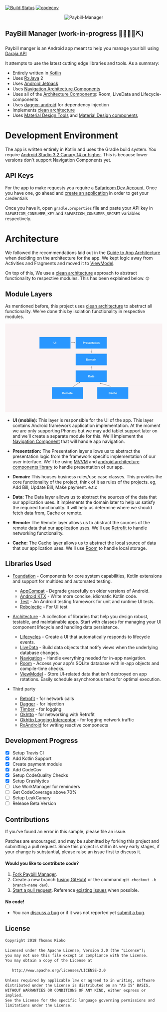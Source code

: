 [![Build Status](https://travis-ci.org/kioko/paybill-manager.svg?branch=feature/clean-architecture-implementation)](https://travis-ci.org/kioko/paybill-manager)
[![codecov](https://codecov.io/gh/kioko/paybill-manager/branch/feature/clean-architecture-implementation/graph/badge.svg)](https://codecov.io/gh/kioko/paybill-manager)

<p align="center">
  <img src="https://github.com/kioko/paybill-manager/blob/master/app/src/main/ic_launcher_web.png?raw=true" alt="Paybill-Manager"/>
</p>


PayBill Manager (work-in-progress 👷🔧️👷‍♀️⛏)
-------------------
Paybill manger is an Android app meant to help you manage your bill using [Daraja API](https://developer.safaricom.co.ke/docs)

It attempts to use the latest cutting edge libraries and tools. As a summary:

 * Entirely written in [Kotlin](https://kotlinlang.org/)
 * Uses [RxJava](https://github.com/ReactiveX/RxJava) 2
 * Uses [Android Jetpack](https://developer.android.com/jetpack/)
 * Uses [Navigation Architecture Components](https://developer.android.com/topic/libraries/architecture/navigation/)
 * Uses all of the [Architecture Components](https://developer.android.com/topic/libraries/architecture/): Room, LiveData and Lifecycle-components
 * Uses [dagger-android](https://google.github.io/dagger/android.html) for dependency injection
 * Implements [clean architecture](https://github.com/android10/Android-CleanArchitecture)
 * Uses [Material Design Tools](https://material.io/tools/) and [Material Design components](https://material.io/develop/android/)
  
 
 
# Development Environment

The app is written entirely in Kotlin and uses the Gradle build system. You require [Android Studio 3.2 Canary 14 or higher](https://developer.android.com/studio/preview/). This is because lower versions don't support Navigation Components yet.

## API Keys
For the app to make requests you require a [Safaricom Dev Account](https://developer.safaricom.co.ke/ ). Once you have one, go ahead and [create an application](https://developer.safaricom.co.ke/user/1079/apps/add) in order to get your credentials

Once you have it, open `gradle.properties` file and paste your API key in `SAFARICOM_CONSUMER_KEY` and `SAFARICOM_CONSUMER_SECRET` variables respectively.


# Architecture

We followed the recommendations laid out in the [Guide to App Architecture](https://developer.android.com/jetpack/docs/guide) when deciding on the architecture for the app. We kept logic away from Activities and Fragments and moved it to [ViewModel](https://developer.android.com/topic/libraries/architecture/viewmodel).

On top of this, We use a [clean architecture](https://github.com/android10/Android-CleanArchitecture) approach to abstract functionality to respective modules. This has been explained below. 🤓

## Module Layers

As mentioned before, this project uses [clean architecture](https://github.com/android10/Android-CleanArchitecture) to abstract all functionality. We've done this by isolation functionality in respective modules.

![Architecture Layers](art/ArchitectureLayer.png "Architecture Layers")


* **UI (mobile):** This layer is responsible for the UI of the app. This layer contains Android framework application implementation. At the moment we are only supporting Phones but we may add tablet support later on and  we'll create a separate module for this. We'll implement the [Navigation Component](https://developer.android.com/topic/libraries/architecture/navigation/) that will handle app navigation.

* **Presentation:** The Presentation layer allows us to abstract the presentation logic from the framework specific implementation of our user interface. We'll be using [MVVM](https://en.wikipedia.org/wiki/Model%E2%80%93view%E2%80%93viewmodel) and [android architecture components library](https://developer.android.com/topic/libraries/architecture/) to handle presentation of our app.
 
* **Domain:** This houses business rules/use case classes. This provides the core functionality of the project, think of it as rules of the projects. eg, Add Bill, Update Bill, Make payment. e.t.c

* **Data:** The Data layer allows us to abstract the sources of the data that our application uses. It implements the domain later to help us satisfy the required functionality. It will help us determine where we should fetch data from, Cache or remote.

* **Remote:** The Remote layer allows us to abstract the sources of the remote data that our application uses. We'll use [Retrofit](https://square.github.io/retrofit/) to handle networking functionality. 

* **Cache:** The Cache layer allows us to abstract the local source of data that our application uses. We'll use [Room](https://developer.android.com/topic/libraries/architecture/room) to handle local storage.


## Libraries Used
* [Foundation][0] - Components for core system capabilities, Kotlin extensions and support for
  multidex and automated testing.
  * [AppCompat][1] - Degrade gracefully on older versions of Android.
  * [Android KTX][2] - Write more concise, idiomatic Kotlin code.
  * [Test][3] - An Android testing framework for unit and runtime UI tests.
  * [Robolectic][16] - For UI test
  
* [Architecture][4] - A collection of libraries that help you design robust, testable, and
  maintainable apps. Start with classes for managing your UI component lifecycle and handling data
  persistence.
  * [Lifecycles][5] - Create a UI that automatically responds to lifecycle events.
  * [LiveData][6] - Build data objects that notify views when the underlying database changes.
  * [Navigation][7] - Handle everything needed for in-app navigation.
  * [Room][8] - Access your app's SQLite database with in-app objects and compile-time checks.
  * [ViewModel][9] - Store UI-related data that isn't destroyed on app rotations. Easily schedule
     asynchronous tasks for optimal execution.
     
* Third party
  * [Retrofit][10] - for network calls
  * [Dagger][11] - for injection
  * [Timber][12] - for logging  
  * [Okhttp][13] - for networking with Retrofit
  * [Okhttp Logging Interceptor][14] - for logging network traffic
  * [RxAndroid][15] for writing reactive componects
  
[0]: https://developer.android.com/jetpack/foundation/
[1]: https://developer.android.com/topic/libraries/support-library/packages#v7-appcompat
[2]: https://developer.android.com/kotlin/ktx
[3]: https://developer.android.com/training/testing/
[4]: https://developer.android.com/jetpack/arch/
[5]: https://developer.android.com/topic/libraries/architecture/lifecycle
[6]: https://developer.android.com/topic/libraries/architecture/livedata
[7]: https://developer.android.com/topic/libraries/architecture/navigation/
[8]: https://developer.android.com/topic/libraries/architecture/room
[9]: https://developer.android.com/topic/libraries/architecture/viewmodel
[10]: https://square.github.io/retrofit/
[11]: https://github.com/google/dagger
[12]: https://github.com/JakeWharton/timber
[13]: https://square.github.io/okhttp/
[14]: https://github.com/square/okhttp/tree/master/okhttp-logging-interceptor
[15]: https://github.com/ReactiveX/RxAndroid
[16]: http://robolectric.org/


## Development Progress
- [x] Setup Travis CI
- [x] Add Kotlin Support
- [x] Create payment module
- [x] Add CodeCov
- [x] Setup CodeQuality Checks
- [x] Setup Crashlytics
- [ ] Use WorkManager for reminders
- [ ] Get CodeCoverage above 70%
- [ ] Setup LeakCanary
- [ ] Release Beta Version

## Contributions

If you've found an error in this sample, please file an issue.

Patches are encouraged, and may be submitted by forking this project and submitting a pull request. Since this project is still in its very early stages, if your change is substantial, please raise an issue first to discuss it.


#### Would you like to contribute code?

1. [Fork Paybill Manager](https://github.com/kioko/paybill-manager).
2. Create a new branch ([using GitHub](https://help.github.com/articles/creating-and-deleting-branches-within-your-repository/)) or the command `git checkout -b branch-name dev`).
3. [Start a pull request](https://github.com/kioko/paybill-manager/compare). Reference [existing issues](https://github.com/kioko/paybill-manager/issues) when possible.

#### No code!
* You can [discuss a bug](https://github.com/kioko/paybill-manager/issues) or if it was not reported yet [submit a bug](https://github.com/kioko/paybill-manager/issues/new).

License
-------

    Copyright 2018 Thomas Kioko

    Licensed under the Apache License, Version 2.0 (the "License");
    you may not use this file except in compliance with the License.
    You may obtain a copy of the License at

       http://www.apache.org/licenses/LICENSE-2.0

    Unless required by applicable law or agreed to in writing, software
    distributed under the License is distributed on an "AS IS" BASIS,
    WITHOUT WARRANTIES OR CONDITIONS OF ANY KIND, either express or implied.
    See the License for the specific language governing permissions and
    limitations under the License.


